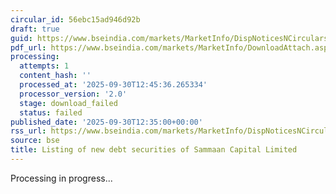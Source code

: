 ```yaml
---
circular_id: 56ebc15ad946d92b
draft: true
guid: https://www.bseindia.com/markets/MarketInfo/DispNoticesNCirculars.aspx?Noticeid={47E519BD-AC02-43E7-822B-E4AF57B39779}&noticeno=20250930-43&dt=09/30/2025&icount=43&totcount=55&flag=0
pdf_url: https://www.bseindia.com/markets/MarketInfo/DownloadAttach.aspx?id=20250930-43&attachedId=
processing:
  attempts: 1
  content_hash: ''
  processed_at: '2025-09-30T12:45:36.265334'
  processor_version: '2.0'
  stage: download_failed
  status: failed
published_date: '2025-09-30T12:35:00+00:00'
rss_url: https://www.bseindia.com/markets/MarketInfo/DispNoticesNCirculars.aspx?Noticeid={47E519BD-AC02-43E7-822B-E4AF57B39779}&noticeno=20250930-43&dt=09/30/2025&icount=43&totcount=55&flag=0
source: bse
title: Listing of new debt securities of Sammaan Capital Limited
---
```


Processing in progress...